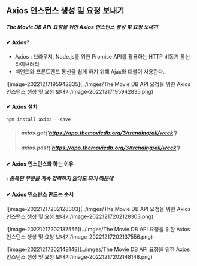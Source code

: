 ## Axios 인스턴스 생성 및 요청 보내기 

##### The Movie DB API 요청을 위한 Axios 인스턴스 생성 및 요청 보내기 



#### ✔ Axios? 

* Axios : 브라우저, Node.js를 위한 Promise API를 활용하는 HTTP 비동기 통신 라이브러리 
* 벡앤드와 프론트엔드 통신을 쉽게 하기 위해 Ajax와 더불어 사용한다. 

![image-20221217195942835](../imges/The Movie DB API 요청을 위한 Axios 인스턴스 생성 및 요청 보내기/image-20221217195942835.png)



#### ✔ Axios 설치 

```
npm install axios --save
```

> ##### axios.get('https://apo.themoviedb.org/3/trending/all/week')
>
> ##### axios.post('https://apo.themoviedb.org/3/trending/all/week')



#### ✔ Axios 인스턴스화 하는 이유 

##### : 중복된 부분을 계속 입력하지 않아도 되기 때문에 



#### ✔ Axios 인스턴스 만드는 순서 

![image-20221217202128303](../imges/The Movie DB API 요청을 위한 Axios 인스턴스 생성 및 요청 보내기/image-20221217202128303.png)

![image-20221217202137556](../imges/The Movie DB API 요청을 위한 Axios 인스턴스 생성 및 요청 보내기/image-20221217202137556.png)

![image-20221217202148148](../imges/The Movie DB API 요청을 위한 Axios 인스턴스 생성 및 요청 보내기/image-20221217202148148.png)


